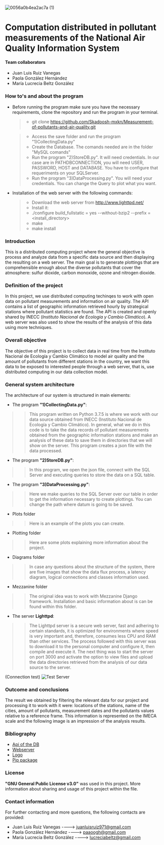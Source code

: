 ![0056a0b4ea2ac7a (1)](https://user-images.githubusercontent.com/38228291/76676594-6bd05700-65c5-11ea-8fc0-7490022b1886.jpg)

# Computation distributed in pollutant measurements of the National Air Quality Information System
#### Team collaborators
- Juan Luis Ruiz Vanegas
- Paola González Hernández
- María Lucrecia Beltz González

### How to's and about the program
- Before running the program make sure you have the necessary requirements, clone the repository and run the program in your terminal.

   >- git clone https://github.com/Skadoosh-mxkn/Measurement-of-pollutants-and-air-quality.git
   
   >- Access the save folder and run the program "1)CollectingData.py"
   >- Create the Database. The comands needed are in the folder "MySQL comands"
   >- Run the program "2)StoreDB.py". It will need credentials. In our case are in PATHDBCONNECTION, you will need USER, PASSWORD, HOST and DATABASE. You have to configure that requeriments on your SQLServer.
   >- Run the program "3)DataProcessing.py". You will need your credentials. You can change the Query to plot what you want.
   
- Installation of the web server with the following commands:
   >- Download the web server from http://www.lighttpd.net/
   >- Install it:
   >- ./configure build_fullstatic = yes --without-bzip2 --prefix = <install_directory>
   >- make
   >- make install 
   
### Introduction

This is a distributed computing project where the general objective is process and analyze data from a specific data source and then displaying the resulting on a web server. The main goal is to generate plottings that are comprehensible enough about the diverse pollutants that cover the atmosphere: sulfur dioxide, carbon monoxide, ozone and nitrogen dioxide. 

### Definition of the project 

In this project, we use distributed computing techinqes to work with open data on pollutant measurements and information on air quality. The API contains a list of geographic information retrieved hourly by strategical stations where pollutant statistics are found. The API is created and openly shared by INECC (*Instituto Nacional de Ecología y Cambio Climático*). A web server was also used to show the results of the analysis of this data using more techniques.

### Overall objective

The objective of this project is to collect data in real time from the Instituto Nacional de Ecología y Cambio Climático to model air quality and the amount of pollutants from different stations in the country, we want this data to be exposed to interested people through a web server, that is, use distributed computing in our data collection model.

### General system architecture
The architecture of our system is structured in main elements:

 - The program **"1)CollectingData.py"**:
>> This program written on Python 3.7.5 is where we work with our data source obtained from INECC (Instituto Nacional de Ecología y Cambio Climático). In general, what we do in this code is to take the data records of pollutant measurements obtained from the geographic information stations and make an analysis of these data to save them in directories that we will show on the server. This program creates a json file with the data processed.
 - The program **"2)StoreDB.py"**:
>> In this program, we open the json file, connect with the SQL Server and executing queries to store the data on a SQL table.
- The program **"3)DataProcessing.py"**:
>> Here we make queries to the SQL Server over our table in order to get the information necessary to create plottings. You can change the path where datum is going to be saved.
- Plots folder
>>Here is an example of the plots you can create.

- Plotting folder
>> Here are some plots explaining more information about the project.

- Diagrams folder
>>In case any questions about the structure of the system, there are five images that show the data flux process, a latency diagram, logical connections and classes information used. 
- Mezzanine folder
>>The original idea was to work with Mezzanine Django framework. Installation and basic information about is can be found within this folder.

- The server **Lighttpd**:
>> The Lighttpd server is a secure web server, fast and adhering to certain standards, it is optimized for environments where speed is very important and, therefore, consumes less CPU and RAM than other services. The process followed with this server was to download it to the personal computer and configure it, then compile and execute it. The next thing was to start the server on port 3000 and activate the option to view files and upload the data directories retrieved from the analysis of our data source to the server.

(Connection test)
![Test Server](https://user-images.githubusercontent.com/38228291/76675975-6f60df80-65bf-11ea-846b-b1f3e46452c8.png)

### Outcome and  conclusions

The result we obtained by filtering the relevant data for our project and processing it to work with it were: locations of the stations, name of the cities, amount of pollutants, measurement dates and the pollutants values relative to a reference frame. This information is represented on the IMECA scale and the following image is an impression of the analysis results.


### Bibliography
- [Api of the DB](https://datos.gob.mx/busca/dataset/mediciones-de-contaminantes-del-sistema-nacional-de-informacion-de-la-calidad-del-aire)
- [Webserver](http://www.lighttpd.net/)
- [Logo](https://www.redbubble.com/es/shop/yin+yang+del+drag%C3%B3n+stickers)
- [Pip package](https://pypi.org/project/pip/)

### License

 **"GNU General Public License v3.0"** was used in this project. More information about sharing and usage of this project within the file.

### Contact information

For further contacting and more questions, the following contacts are provided:

- Juan Luis Ruiz Vanegas ----> juanluisruiz971@gmail.com
- Paola González Hernández ----> paaoogh@gmail.com
- María Lucrecia Beltz González ----> lucreciabeltz@gmail.com
